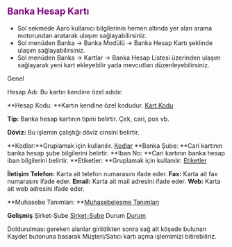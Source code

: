 
<h2><span style="color:purple;">Banka Hesap Kartı</span></h2>

- Sol sekmede Aaro kullanıcı bilgilerinin hemen altında yer alan arama motorundan aratarak ulaşım sağlayabilirsiniz.
- Sol menüden Banka -> Banka Modülü -> Banka Hesap Kartı şeklinde ulaşım sağlayabilirsiniz. 
- Sol menüden Banka -> Kartlar -> Banka Hesap Listesi üzerinden ulaşım sağlayarak yeni kart ekleyebilir yada mevcutları düzenleyebilirsiniz.

Genel

Hesap Adı: Bu kartın kendine özel adıdır.

**Hesap Kodu: **Kartın kendine özel kodudur. [Kart Kodu](/TemelOzellikler/KartKodu.md "Hesap Kodu")

**Tip:** Banka hesap kartının tipini belirtir. Çek, cari, pos vb.

**Döviz:** Bu işlemin çalıştığı döviz cinsini belirtir.

**Kodlar:**Gruplamak için kullanılır. [Kodlar](/TemelOzellikler/Kodlar.md "Kodlar")
**Banka Şube: **Cari kartının banka hesap şube bilgilerini belirtir.
**Iban No: **Cari kartının banka hesap iban bilgilerini belirtir.
**Etiketler: **Gruplamak için kullanılır. [Etiketler](/TemelOzellikler/Etiketler.md "Etiketler")

**İletişim** 
**Telefon:** Karta ait telefon numarasını ifade eder.
**Fax:** Karta ait fax numarasını ifade eder.
**Email:** Karta ait mail adresini ifade eder.
**Web:** Karta ait web adresini ifade eder.

**Muhasebe Tanımları: **[Muhasebeleşme Tanımları](/TemelOzellikler/MuhasebelesmeTanimlari.md "Muhasebeleşme Tanımları")

**Gelişmiş** 
Şirket-Şube [Şirket-Şube](/TemelOzellikler/SirketSube.md "Şirket-Şube")
Durum [Durum](/TemelOzellikler/Durum.md "Durum")

Doldurulması gereken alanlar girildikten sonra sağ alt köşede bulunan Kaydet butonuna basarak Müşteri/Satıcı kartı açma işlemimizi bitirebiliriz.
